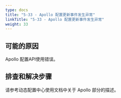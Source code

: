 ```yaml
---
type: docs
title: "5-33 - Apollo 配置更新事件发生异常"
linkTitle: "5-33 - Apollo 配置更新事件发生异常"
weight: 33
---
```


## 可能的原因

Apollo 配置API使用错误。

## 排查和解决步骤

请参考动态配置中心使用文档中关于 Apollo 部分的描述。

<p style="margin-top: 3rem;"> </p>